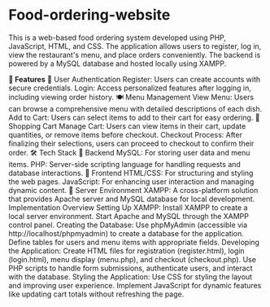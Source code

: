 # Food-ordering-website

This is a web-based food ordering system developed using PHP, JavaScript, HTML, and CSS. The application allows users to register, log in, view the restaurant's menu, and place orders conveniently. The backend is powered by a MySQL database and hosted locally using XAMPP.

**🌟 Features**
🔐 User Authentication
Register: Users can create accounts with secure credentials.
Login: Access personalized features after logging in, including viewing order history.
🍽️ Menu Management
View Menu: Users can browse a comprehensive menu with detailed descriptions of each dish.
Add to Cart: Users can select items to add to their cart for easy ordering.
🛒 Shopping Cart
Manage Cart: Users can view items in their cart, update quantities, or remove items before checkout.
Checkout Process: After finalizing their selections, users can proceed to checkout to confirm their order.
🛠️ Tech Stack
🔗 Backend
MySQL: For storing user data and menu items.
PHP: Server-side scripting language for handling requests and database interactions.
🔗 Frontend
HTML/CSS: For structuring and styling the web pages.
JavaScript: For enhancing user interaction and managing dynamic content.
🔗 Server Environment
XAMPP: A cross-platform solution that provides Apache server and MySQL database for local development.
Implementation Overview
Setting Up XAMPP:
Install XAMPP to create a local server environment.
Start Apache and MySQL through the XAMPP control panel.
Creating the Database:
Use phpMyAdmin (accessible via http://localhost/phpmyadmin) to create a database for the application.
Define tables for users and menu items with appropriate fields.
Developing the Application:
Create HTML files for registration (register.html), login (login.html), menu display (menu.php), and checkout (checkout.php).
Use PHP scripts to handle form submissions, authenticate users, and interact with the database.
Styling the Application:
Use CSS for styling the layout and improving user experience.
Implement JavaScript for dynamic features like updating cart totals without refreshing the page.
